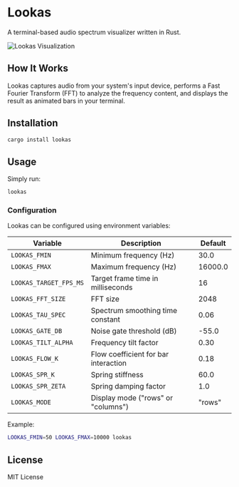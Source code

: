 # Lookas

A terminal-based audio spectrum visualizer written in Rust.

![Lookas Visualization](https://github.com/user-attachments/assets/1190509f-400b-46cb-adbe-5ea93c186199)

## How It Works

Lookas captures audio from your system's input device, performs a Fast Fourier Transform (FFT) to analyze the frequency content, and displays the result as animated bars in your terminal.

## Installation

```bash
cargo install lookas
```

## Usage

Simply run:

```bash
lookas
```

### Configuration

Lookas can be configured using environment variables:

| Variable               | Description                          | Default |
| ---------------------- | ------------------------------------ | ------- |
| `LOOKAS_FMIN`          | Minimum frequency (Hz)               | 30.0    |
| `LOOKAS_FMAX`          | Maximum frequency (Hz)               | 16000.0 |
| `LOOKAS_TARGET_FPS_MS` | Target frame time in milliseconds    | 16      |
| `LOOKAS_FFT_SIZE`      | FFT size                             | 2048    |
| `LOOKAS_TAU_SPEC`      | Spectrum smoothing time constant     | 0.06    |
| `LOOKAS_GATE_DB`       | Noise gate threshold (dB)            | -55.0   |
| `LOOKAS_TILT_ALPHA`    | Frequency tilt factor                | 0.30    |
| `LOOKAS_FLOW_K`        | Flow coefficient for bar interaction | 0.18    |
| `LOOKAS_SPR_K`         | Spring stiffness                     | 60.0    |
| `LOOKAS_SPR_ZETA`      | Spring damping factor                | 1.0     |
| `LOOKAS_MODE`          | Display mode ("rows" or "columns")   | "rows"  |

Example:

```bash
LOOKAS_FMIN=50 LOOKAS_FMAX=10000 lookas
```

## License

MIT License
